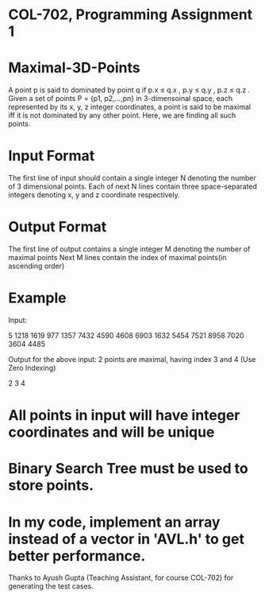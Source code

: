 # COL-702, Programming Assignment 1

# Maximal-3D-Points
A point p is said to dominated by point q if p.x ≤ q.x , p.y ≤ q.y , p.z ≤ q.z . Given a set of points P = {p1, p2,...,pn} in 3-dimensoinal space, each represented by its x, y, z integer coordinates, a point is said to be maximal iff it is not dominated by any other point. Here, we are finding all such points.

# Input Format
The first line of input should contain a single integer N denoting the number of 3 dimensional points.
Each of next N lines contain three space-separated integers denoting x, y and z coordinate respectively.

# Output Format
The first line of output contains a single integer M denoting the number of maximal points
Next M lines contain the index of maximal points(in ascending order)

# Example

Input:

5
1218 1619 977
1357 7432 4590
4608 6903 1632
5454 7521 8958
7020 3604 4485

Output for the above input: 2 points are maximal, having index 3 and 4 (Use Zero Indexing)

2
3
4

# All points in input will have integer coordinates and will be unique
# Binary Search Tree must be used to store points.


# In my code, implement an array instead of a vector in 'AVL.h' to get better performance.

Thanks to Ayush Gupta (Teaching Assistant, for course COL-702) for generating the test cases.